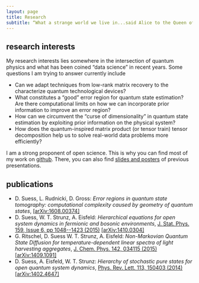 ```yaml
---
layout: page
title: Research
subtitle: “What a strange world we live in...said Alice to the Queen of Hearts”
---
```


## research interests
My research interests lies somewhere in the intersection of quantum physics and what has been coined “data science” in recent years.
Some questions I am trying to answer currently include

- Can we adapt techniques from low-rank matrix recovery to the characterize quantum technological devices?
- What constitutes a “good” error region for quantum state estimation? Are there computational limits on how we can incorporate prior information to improve an error region?
- How can we circumvent the “curse of dimensionality” in quantum state estimation by exploiting prior information on the physical system?
- How does the quantum-inspired matrix product (or tensor train) tensor decomposition help us to solve real-world data problems more efficiently?

I am a strong proponent of open science.
This is why you can find most of my work on [github](https://github.com/dseuss).
There, you can also find [slides and posters](https://github.com/dseuss/presentations) of previous presentations.

## publications

- D. Suess, L. Rudnicki, D. Gross: _Error regions in quantum state tomography: computational complexity caused by geometry of quantum states_, [[arXiv:1608.00374]](http://arxiv.org/abs/1608.00374)
- D. Suess, W. T. Strunz, A. Eisfeld: _Hierarchical equations for open system dynamics in fermionic and bosonic environments_, [J. Stat. Phys. 159, Issue 6, pp 1048--1423 (2015)](http://dx.doi.org/10.1007/s10955-015-1236-7) [[arXiv:1410.0304]](http://arxiv.org/abs/1410.0304)
- G. Ritschel, D. Suess W. T. Strunz, A. Eisfeld:  _Non-Markovian Quantum State Diffusion for temperature-dependent linear spectra of light harvesting aggregates_, [J. Chem. Phys. 142, 034115 (2015)](http://dx.doi.org/10.1063/1.4905327) [[arXiv:1409.1091]](http://arxiv.org/abs/1409.1091)
- D. Suess, A. Eisfeld, W. T. Strunz: _Hierarchy of stochastic pure states for open quantum system dynamics_, [Phys. Rev. Lett. 113, 150403 (2014)](http://dx.doi.org/10.1103/PhysRevLett.113.150403) [[arXiv:1402.4647]](http://arxiv.org/abs/1402.4647)
